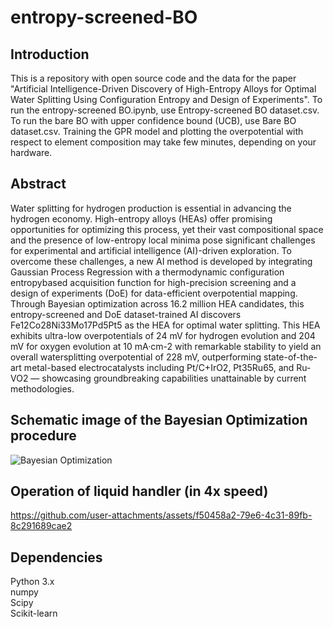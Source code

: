 # entropy-screened-BO
## Introduction
This is a repository with open source code and the data for the paper "Artificial Intelligence-Driven Discovery of High-Entropy Alloys for Optimal Water Splitting Using Configuration Entropy and Design of Experiments". To run the entropy-screened BO.ipynb, use Entropy-screened BO dataset.csv. To run the bare BO with upper confidence bound (UCB), use Bare BO dataset.csv. Training the GPR model and plotting the overpotential with respect to element composition may take few minutes, depending on your hardware.

## Abstract
Water splitting for hydrogen production is essential in advancing the hydrogen economy. High-entropy alloys (HEAs) offer promising opportunities for optimizing this process, yet their vast compositional space and the presence of low-entropy local minima pose significant challenges for experimental and artificial intelligence (AI)-driven exploration. To overcome these challenges, a new AI method is developed by integrating Gaussian Process Regression with a thermodynamic configuration entropybased acquisition function for high-precision screening and a design of experiments (DoE) for data-efficient overpotential mapping. Through Bayesian optimization across 16.2 million HEA candidates, this entropy-screened and DoE dataset-trained AI discovers Fe12Co28Ni33Mo17Pd5Pt5 as the HEA for optimal water splitting. This HEA exhibits ultra-low overpotentials of 24 mV for hydrogen evolution and 204 mV for oxygen evolution at 10 mA·cm-2 with remarkable stability to yield an overall watersplitting overpotential of 228 mV, outperforming state-of-the-art metal-based electrocatalysts including Pt/C+IrO2, Pt35Ru65, and Ru-VO2 — showcasing groundbreaking capabilities unattainable by current methodologies.

## Schematic image of the Bayesian Optimization procedure

![Bayesian Optimization](https://github.com/user-attachments/assets/2bbf421b-ab5e-47fa-9391-395da2577e90)

## Operation of liquid handler (in 4x speed)



https://github.com/user-attachments/assets/f50458a2-79e6-4c31-89fb-8c291689cae2



## Dependencies
Python 3.x
<br/>numpy
<br/>Scipy
<br/>Scikit-learn
